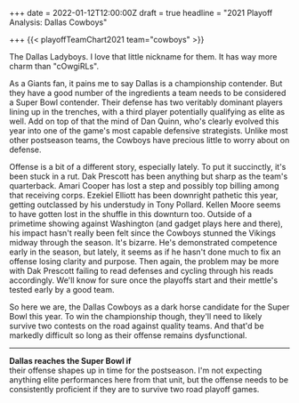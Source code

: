 +++
date = 2022-01-12T12:00:00Z
draft = true
headline = "2021 Playoff Analysis: Dallas Cowboys"

+++
{{< playoffTeamChart2021 team="cowboys" >}}

The Dallas Ladyboys. I love that little nickname for them. It has way more charm than "cOwgiRLs".

As a Giants fan, it pains me to say Dallas is a championship contender. But they have a good number of the ingredients a team needs to be considered a Super Bowl contender. Their defense has two veritably dominant players lining up in the trenches, with a third player potentially qualifying as elite as well. Add on top of that the mind of Dan Quinn, who's clearly evolved this year into one of the game's most capable defensive strategists. Unlike most other postseason teams, the Cowboys have precious little to worry about on defense.

Offense is a bit of a different story, especially lately. To put it succinctly, it's been stuck in a rut. Dak Prescott has been anything but sharp as the team's quarterback. Amari Cooper has lost a step and possibly top billing among that receiving corps. Ezekiel Elliott has been downright pathetic this year, getting outclassed by his understudy in Tony Pollard. Kellen Moore seems to have gotten lost in the shuffle in this downturn too. Outside of a primetime showing against Washington (and gadget plays here and there), his impact hasn't really been felt since the Cowboys stunned the Vikings midway through the season. It's bizarre. He's demonstrated competence early in the season, but lately, it seems as if he hasn't done much to fix an offense losing clarity and purpose. Then again, the problem may be more with Dak Prescott failing to read defenses and cycling through his reads accordingly. We'll know for sure once the playoffs start and their mettle's tested early by a good team.

So here we are, the Dallas Cowboys as a dark horse candidate for the Super Bowl this year. To win the championship though, they'll need to likely survive two contests on the road against quality teams. And that'd be markedly difficult so long as their offense remains dysfunctional.

***

**Dallas reaches the Super Bowl if**  
their offense shapes up in time for the postseason. I'm not expecting anything elite performances here from that unit, but the offense needs to be consistently proficient if they are to survive two road playoff games.